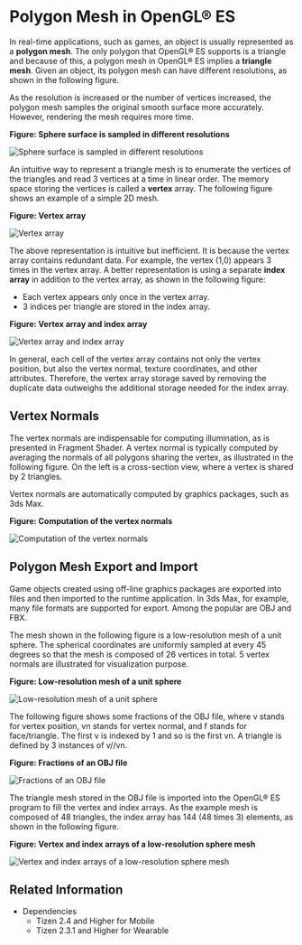 # Polygon Mesh in OpenGL&reg; ES


In real-time applications, such as games, an object is usually represented as a **polygon mesh**. The only polygon that OpenGL&reg; ES supports is a triangle and because of this, a polygon mesh in OpenGL&reg; ES implies a **triangle mesh**. Given an object, its polygon mesh can have different resolutions, as shown in the following figure.

As the resolution is increased or the number of vertices increased, the polygon mesh samples the original smooth surface more accurately. However, rendering the mesh requires more time.

**Figure: Sphere surface is sampled in different resolutions**

![Sphere surface is sampled in different resolutions](./media/sphere_surface.png)

An intuitive way to represent a triangle mesh is to enumerate the vertices of the triangles and read 3 vertices at a time in linear order. The memory space storing the vertices is called a **vertex** array. The following figure shows an example of a simple 2D mesh.

**Figure: Vertex array**

![Vertex array](./media/vertex_array.png)

The above representation is intuitive but inefficient. It is because the vertex array contains redundant data. For example, the vertex (1,0) appears 3 times in the vertex array. A better representation is using a separate **index array** in addition to the vertex array, as shown in the following figure:

- Each vertex appears only once in the vertex array.
- 3 indices per triangle are stored in the index array.

**Figure: Vertex array and index array**

![Vertex array and index array](./media/vertex_index_array.png)

In general, each cell of the vertex array contains not only the vertex position, but also the vertex normal, texture coordinates, and other attributes. Therefore, the vertex array storage saved by removing the duplicate data outweighs the additional storage needed for the index array.

## Vertex Normals

The vertex normals are indispensable for computing illumination, as is presented in Fragment Shader. A vertex normal is typically computed by averaging the normals of all polygons sharing the vertex, as illustrated in the following figure. On the left is a cross-section view, where a vertex is shared by 2 triangles.

Vertex normals are automatically computed by graphics packages, such as 3ds Max.

**Figure: Computation of the vertex normals**

![Computation of the vertex normals](./media/vertex_normals.png)

## Polygon Mesh Export and Import

Game objects created using off-line graphics packages are exported into files and then imported to the runtime application. In 3ds Max, for example, many file formats are supported for export. Among the popular are OBJ and FBX.

The mesh shown in the following figure is a low-resolution mesh of a unit sphere. The spherical coordinates are uniformly sampled at every 45 degrees so that the mesh is composed of 26 vertices in total. 5 vertex normals are illustrated for visualization purpose.

**Figure: Low-resolution mesh of a unit sphere**

![Low-resolution mesh of a unit sphere](./media/low_res_sphere.png)

The following figure shows some fractions of the OBJ file, where v stands for vertex position, vn stands for vertex normal, and f stands for face/triangle. The first v is indexed by 1 and so is the first vn. A triangle is defined by 3 instances of v//vn.

**Figure: Fractions of an OBJ file**

![Fractions of an OBJ file](./media/obj_fractions.png)

The triangle mesh stored in the OBJ file is imported into the OpenGL&reg; ES program to fill the vertex and index arrays. As the example mesh is composed of 48 triangles, the index array has 144 (48 times 3) elements, as shown in the following figure.

**Figure: Vertex and index arrays of a low-resolution sphere mesh**

![Vertex and index arrays of a low-resolution sphere mesh](./media/low_res_arrays.png)


## Related Information
- Dependencies
  - Tizen 2.4 and Higher for Mobile
  - Tizen 2.3.1 and Higher for Wearable
